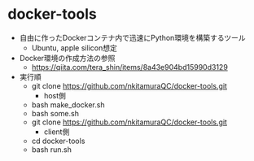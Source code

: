 # docker-tools
- 自由に作ったDockerコンテナ内で迅速にPython環境を構築するツール
  - Ubuntu, apple silicon想定
- Docker環境の作成方法の参照
  - https://qiita.com/tera_shin/items/8a43e904bd15990d3129
- 実行順
  - git clone https://github.com/nkitamuraQC/docker-tools.git
    - host側
  - bash make_docker.sh
  - bash some.sh
  - git clone https://github.com/nkitamuraQC/docker-tools.git
    - client側
  - cd docker-tools
  - bash run.sh
